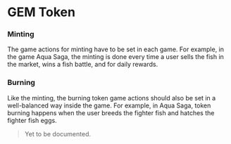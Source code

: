 # GEM Token

### **Minting**

The game actions for minting have to be set in each game. For example, in the game Aqua Saga, the minting is done every time a user sells the fish in the market, wins a fish battle, and for daily rewards.



### **Burning**

Like the minting, the burning token game actions should also be set in a well-balanced way inside the game. For example, in Aqua Saga, token burning happens when the user breeds the fighter fish and hatches the fighter fish eggs.

> Yet to be documented.
